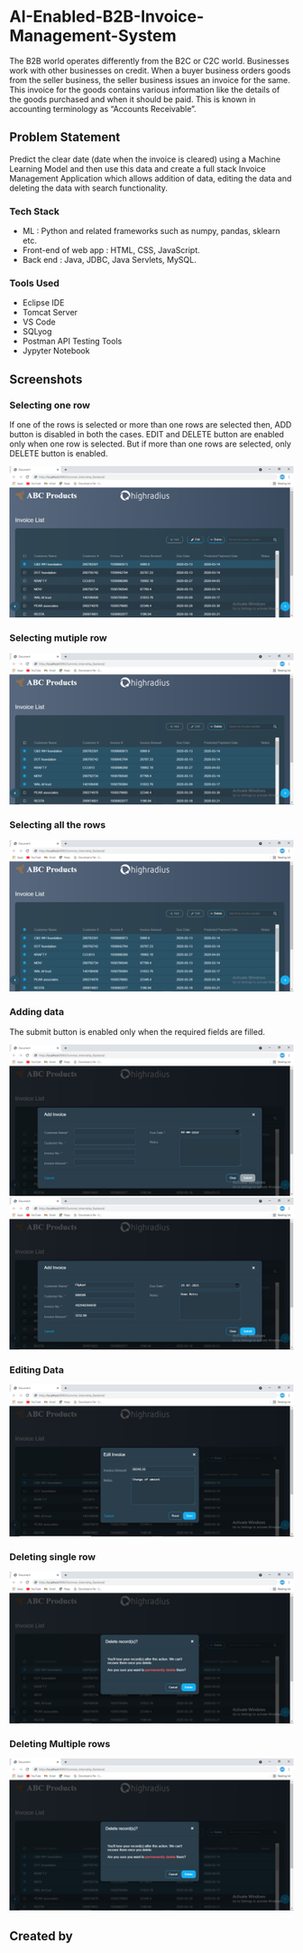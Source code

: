 # AI-Enabled-B2B-Invoice-Management-System

The B2B world operates differently from the B2C or C2C world. Businesses work with other businesses on credit. When a buyer business orders goods from the seller business, the seller
business issues an invoice for the same. This invoice for the goods contains various information like the details of the goods purchased and when it should be paid. This is known in accounting
terminology as “Accounts Receivable”.

## Problem Statement  

Predict the clear date (date when the invoice is cleared) using a Machine Learning Model and then use this data and create a full stack Invoice Management Application which allows addition of data, editing the data
and deleting the data with search functionality.

### Tech Stack
- ML : Python and related frameworks such as numpy, pandas, sklearn etc.
- Front-end of web app : HTML, CSS, JavaScript.
- Back end : Java, JDBC, Java Servlets, MySQL.

### Tools Used 
- Eclipse IDE
- Tomcat Server
- VS Code
- SQLyog
- Postman API Testing Tools
- Jypyter Notebook



## Screenshots


### Selecting one row

If one of the rows is selected or more than one rows are selected then, ADD button is disabled in both the cases.
EDIT and DELETE button are enabled only when one row is selected. But if more than one rows are selected, only DELETE button is enabled.

<img src ="demo images/select_single_demo.PNG" />
<br />

### Selecting mutiple row

<img src ="demo images/select_multiple_demo.PNG" />
<br />

### Selecting all the rows

<img src ="demo images/select_all_demo.PNG" />

<br />

### Adding data

The submit button is enabled only when the required fields are filled.

<img src = "demo images/add_demo1.PNG" /> 
<img src = "demo images/ADD_DEMO2.PNG" /> 


<br />

### Editing Data

<img src = "demo images/edit_demo.PNG" />

<br />

### Deleting single row
<img src = "demo images/delete_single_demo.PNG" />
<br />

### Deleting Multiple rows

<img src= "demo images/delete_multiple_demo.PNG" />

<br />


## Created by 

<!-- <img src = "https://avatars2.githubusercontent.com/u/47274683?s=460&u=d0f1b40291f480413ce4ac9a96b6d4603289844e&v=4"  height="120" alt=""> <br>Abhilash Khuntia -->

